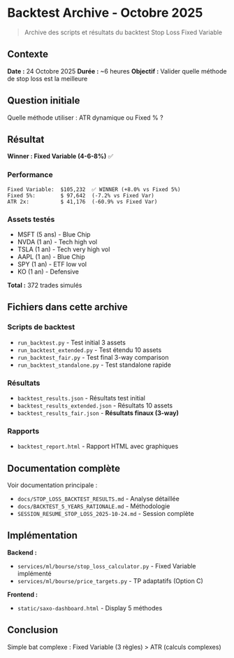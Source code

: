 # Backtest Archive - Octobre 2025

> Archive des scripts et résultats du backtest Stop Loss Fixed Variable

## Contexte

**Date :** 24 Octobre 2025
**Durée :** ~6 heures
**Objectif :** Valider quelle méthode de stop loss est la meilleure

## Question initiale

Quelle méthode utiliser : ATR dynamique ou Fixed % ?

## Résultat

**Winner : Fixed Variable (4-6-8%)** ✅

### Performance
```
Fixed Variable:  $105,232  ✅ WINNER (+8.0% vs Fixed 5%)
Fixed 5%:        $ 97,642  (-7.2% vs Fixed Var)
ATR 2x:          $ 41,176  (-60.9% vs Fixed Var)
```

### Assets testés
- MSFT (5 ans) - Blue Chip
- NVDA (1 an) - Tech high vol
- TSLA (1 an) - Tech very high vol
- AAPL (1 an) - Blue Chip
- SPY (1 an) - ETF low vol
- KO (1 an) - Defensive

**Total :** 372 trades simulés

## Fichiers dans cette archive

### Scripts de backtest
- `run_backtest.py` - Test initial 3 assets
- `run_backtest_extended.py` - Test étendu 10 assets
- `run_backtest_fair.py` - Test final 3-way comparison
- `run_backtest_standalone.py` - Test standalone rapide

### Résultats
- `backtest_results.json` - Résultats test initial
- `backtest_results_extended.json` - Résultats 10 assets
- `backtest_results_fair.json` - **Résultats finaux (3-way)**

### Rapports
- `backtest_report.html` - Rapport HTML avec graphiques

## Documentation complète

Voir documentation principale :
- `docs/STOP_LOSS_BACKTEST_RESULTS.md` - Analyse détaillée
- `docs/BACKTEST_5_YEARS_RATIONALE.md` - Méthodologie
- `SESSION_RESUME_STOP_LOSS_2025-10-24.md` - Session complète

## Implémentation

**Backend :**
- `services/ml/bourse/stop_loss_calculator.py` - Fixed Variable implémenté
- `services/ml/bourse/price_targets.py` - TP adaptatifs (Option C)

**Frontend :**
- `static/saxo-dashboard.html` - Display 5 méthodes

## Conclusion

Simple bat complexe : Fixed Variable (3 règles) > ATR (calculs complexes)
